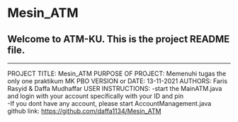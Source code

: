 # Mesin_ATM
## Welcome to ATM-KU. This is the project README file. 
 ------------------------------------------------------------------------

 PROJECT TITLE: Mesin_ATM
 PURPOSE OF PROJECT: Memenuhi tugas the only one praktikum MK PBO
 VERSION or DATE: 13-11-2021
 AUTHORS: Faris Rasyid & Daffa Mudhaffar
 USER INSTRUCTIONS: 
   -start the MainATM.java and login with your account specifically with your ID and pin  
   -If you dont have any account, please start AccountManagement.java
 github link: https://github.com/daffa1134/Mesin_ATM
